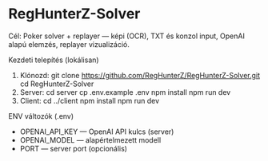 # RegHunterZ-Solver

Cél: Poker solver + replayer — képi (OCR), TXT és konzol input, OpenAI alapú elemzés, replayer vizualizáció.

Kezdeti telepítés (lokálisan)
1. Klónozd:
   git clone https://github.com/RegHunterZ/RegHunterZ-Solver.git
   cd RegHunterZ-Solver
2. Server:
   cd server
   cp .env.example .env
   npm install
   npm run dev
3. Client:
   cd ../client
   npm install
   npm run dev

ENV változók (.env)
- OPENAI_API_KEY — OpenAI API kulcs (server)
- OPENAI_MODEL — alapértelmezett modell
- PORT — server port (opcionális)
